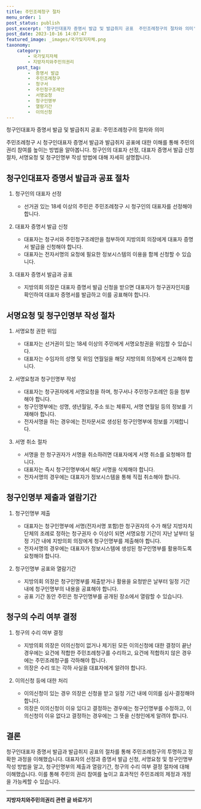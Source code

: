 ```yaml
---
title: 주민조례청구 절차
menu_order: 1
post_status: publish
post_excerpt: '청구인대표자 증명서 발급 및 발급취지 공표  주민조례청구의 절차와 의미'
post_date: 2023-10-16 14:07:47
featured_image: _images/국가및지자체.png
taxonomy:
    category:
        - 국가및지자체
        - 지방자치와주민의권리
    post_tag:
        -  증명서 발급
        -  주민조례청구
        -  청구서
        -  주민청구조례안
        -  서명요청
        -  청구인명부
        -  열람기간
        -  이의신청
---
```


청구인대표자 증명서 발급 및 발급취지 공표: 주민조례청구의 절차와 의미

주민조례청구 시 청구인대표자 증명서 발급과 발급취지 공표에 대한 이해를 통해 주민의 권리 참여를 높이는 방법을 알아봅니다. 청구인의 대표자 선정, 대표자 증명서 발급 신청 절차, 서명요청 및 청구인명부 작성 방법에 대해 자세히 설명합니다.

##  청구인대표자 증명서 발급과 공표 절차

1. 청구인의 대표자 선정
   - 선거권 있는 18세 이상의 주민은 주민조례청구 시 청구인의 대표자를 선정해야 합니다.

2. 대표자 증명서 발급 신청
   - 대표자는 청구서와 주민청구조례안을 첨부하여 지방의회 의장에게 대표자 증명서 발급을 신청해야 합니다.
   - 대표자는 전자서명의 요청에 필요한 정보시스템의 이용을 함께 신청할 수 있습니다.

3. 대표자 증명서 발급과 공표
   - 지방의회 의장은 대표자 증명서 발급 신청을 받으면 대표자가 청구권자인지를 확인하여 대표자 증명서를 발급하고 이를 공표해야 합니다.

##  서명요청 및 청구인명부 작성 절차

1. 서명요청 권한 위임
   - 대표자는 선거권이 있는 18세 이상의 주민에게 서명요청권을 위임할 수 있습니다.
   - 대표자는 수임자의 성명 및 위임 연월일을 해당 지방의회 의장에게 신고해야 합니다.

2. 서명요청과 청구인명부 작성
   - 대표자는 청구권자에게 서명요청을 하며, 청구서나 주민청구조례안 등을 첨부해야 합니다.
   - 청구인명부에는 성명, 생년월일, 주소 또는 체류지, 서명 연월일 등의 정보를 기재해야 합니다.
   - 전자서명을 하는 경우에는 전자문서로 생성된 청구인명부에 정보를 기재합니다.

3. 서명 취소 절차
   - 서명을 한 청구권자가 서명을 취소하려면 대표자에게 서명 취소를 요청해야 합니다.
   - 대표자는 즉시 청구인명부에서 해당 서명을 삭제해야 합니다.
   - 전자서명의 경우에는 대표자가 정보시스템을 통해 직접 취소해야 합니다.

##  청구인명부 제출과 열람기간

1. 청구인명부 제출
   - 대표자는 청구인명부에 서명(전자서명 포함)한 청구권자의 수가 해당 지방자치단체의 조례로 정하는 청구권자 수 이상이 되면 서명요청 기간이 지난 날부터 일정 기간 내에 지방의회 의장에게 청구인명부를 제출해야 합니다.
   - 전자서명의 경우에는 대표자가 정보시스템에 생성된 청구인명부를 활용하도록 요청해야 합니다.

2. 청구인명부 공표와 열람기간
   - 지방의회 의장은 청구인명부를 제출받거나 활용을 요청받은 날부터 일정 기간 내에 청구인명부의 내용을 공표해야 합니다.
   - 공표 기간 동안 주민은 청구인명부를 공개된 장소에서 열람할 수 있습니다.

##  청구의 수리 여부 결정

1. 청구의 수리 여부 결정
   - 지방의회 의장은 이의신청이 없거나 제기된 모든 이의신청에 대한 결정이 끝난 경우에는 요건에 적합한 주민조례청구를 수리하고, 요건에 적합하지 않은 경우에는 주민조례청구를 각하해야 합니다.
   - 의장은 수리 또는 각하 사실을 대표자에게 알려야 합니다.

2. 이의신청 등에 대한 처리
   - 이의신청이 있는 경우 의장은 신청을 받고 일정 기간 내에 이의를 심사·결정해야 합니다.
   - 의장은 이의신청이 이유 있다고 결정하는 경우에는 청구인명부를 수정하고, 이의신청이 이유 없다고 결정하는 경우에는 그 뜻을 신청인에게 알려야 합니다.

## 결론

청구인대표자 증명서 발급과 발급취지 공표의 절차를 통해 주민조례청구의 투명하고 정확한 과정을 이해했습니다. 대표자의 선정과 증명서 발급 신청, 서명요청 및 청구인명부 작성 방법을 알고, 청구인명부의 제출과 열람기간, 청구의 수리 여부 결정 절차에 대해 이해했습니다. 이를 통해 주민의 권리 참여를 높이고 효과적인 주민조례의 제정과 개정을 가능케할 수 있습니다.
<!-- wp:separator -->
<hr class="wp-block-separator has-alpha-channel-opacity"/>
<!-- /wp:separator -->

<!-- wp:group {"backgroundColor":"base","layout":{"type":"constrained"}} -->
<div class="wp-block-group has-base-background-color has-background"><!-- wp:paragraph {"align":"center","fontSize":"medium"} -->
<p class="has-text-align-center has-large-font-size"><strong>지방자치와주민의권리 관련 글 바로가기</strong></p>
<!-- /wp:paragraph -->


<!-- wp:latest-posts
{"categories":[{"id":7159,"count":19,"description":"","link":"https://uknowlaw.com/category/%ec%a7%80%eb%b0%a9%ec%9e%90%ec%b9%98%ec%99%80%ec%a3%bc%eb%af%bc%ec%9d%98%ea%b6%8c%eb%a6%ac/","name":"지방자치와주민의권리","slug":"지방자치와주민의권리","taxonomy":"category","parent":0,"meta":[],"_links":{"self":[{"href":"https://uknowlaw.com/wp-json/wp/v2/categories/7159"}],"collection":[{"href":"https://uknowlaw.com/wp-json/wp/v2/categories"}],"about":[{"href":"https://uknowlaw.com/wp-json/wp/v2/taxonomies/category"}],"wp:post_type":[{"href":"https://uknowlaw.com/wp-json/wp/v2/posts?categories=7159"}],"curies":[{"name":"wp","href":"https://api.w.org/{rel}","templated":true}]}}],"postsToShow":100,"excerptLength":28,"postLayout":"grid","columns":2,"featuredImageAlign":"left","featuredImageSizeSlug":"large","fontSize":"small"} /--></div>
<!-- /wp:group -->